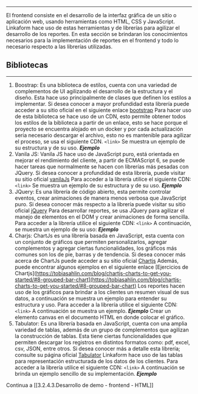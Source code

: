 -----------------------------------------------------

El frontend consiste en el desarrollo de la interfaz gráfica de un sitio o aplicación web, usando herramientas como HTML, CSS y JavaScript. Linkaform hace uso de estas herramientas y de librerías para agilizar el desarrollo de los reportes. En esta sección se brindaran los conocimientos necesarios para la implementación de reportes en el frontend y todo lo necesario respecto a las librerías utilizadas.
## Bibliotecas
-----------------------------------------------------------------
1. Boostrap:
	Es una biblioteca de estilos, cuenta con una variedad de complementos de UI agilizando el desarrollo de la estructura y el diseño. Esta hace uso principalmente de clases que definen los estilos a implementar. Si desea conocer a mayor profundidad esta librería puede acceder a su sitio oficial en el siguiente enlace [bootstrap]( https://getbootstrap.com/docs/5.0/getting-started/introduction/)
	Para hacer uso de esta biblioteca se hace uso de un CDN, esto permite obtener todos los estilos de la biblioteca a partir de un enlace, esto se hace porque el proyecto se encuentra alojado en un docker y por cada actualización seria necesario descargar el archivo, esto no es mantenible para agilizar el proceso,  se usa el siguiente CDN.
	```<link>```
	Se muestra un ejemplo de su estructura y de su uso.
	***Ejemplo***
1. Vanila JS:
	Vanila JS hace uso de JavaScript puro, está orientada en mejorar el rendimiento del cliente, a partir de ECMAScript 6, se puede hacer tareas que normalmente se hacen con librerías más pesadas con JQuery.  Si desea conocer a profundidad de esta librería, puede visitar su sitio oficial [vanilaJs](http://vanilla-js.com/)
	Para acceder a la librería utilice el siguiente CDN: 
	```<link>```
	Se muestra un ejemplo de su estructura y de su uso.
	***Ejemplo***
1. JQuery:
	Es una librería de código abierto, esta permite controlar eventos, crear animaciones de manera menos verbosa que JavaScript puro. Si desea conocer más respecto a la librería puede visitar su sitio oficial [jQuery](https://jquery.com/ )
	Para desarrollar reportes, se usa JQuery para agilizar el manejo de elementos en el DOM y crear animaciones de forma sencilla.
	Para acceder a la librería utilice el siguiente CDN: 
	```<link>```
	A continuación, se muestra un ejemplo de su uso:
	***Ejemplo***
1. Charjs:
	ChartJs es una librería basada en JavaScript, esta cuenta con un conjunto de gráficos que permiten personalizarlos, agregar complementos y agregar ciertas funcionalidades, los gráficos más comunes son los de pie, barras y de tendencia. 
	Si desea conocer más acerca de ChartJs puede acceder a su sitio oficial [Chartjs](https://www.chartjs.org/)
	Además, puede encontrar algunos ejemplos en el siguiente enlace [Ejercicios de Chartjs](https://tobiasahlin.com/blog/chartjs-charts-to-get-you-started/#8-grouped-bar-chart](https://tobiasahlin.com/blog/chartjs-charts-to-get-you-started/#8-grouped-bar-chart)
	Los reportes hacen uso de los gráficos para brindar a los clientes un resumen visual de sus datos, a continuación se muestra un ejemplo para entender su estructura y uso.
	Para acceder a la librería utilice el siguiente CDN: 
	```<link>```
	A continuación se muestra un ejemplo.
	***Ejemplo***
	Crear un elemento canvas en el documento HTML en donde colocar el gráfico. 
1. Tabulator:
	Es una librería basada en JavaScript, cuenta con una amplia variedad de tablas, además de un grupo de complementos que agilizan la construcción de tablas. Esta tiene ciertas funcionalidades que permiten descargar los registros en distintos formatos como: pdf, excel, csv, JSON, entre otros.
	Si desea conocer más  a detalle esta librería; consulte su página oficial [Tabulator](https://tabulator.info/)
	Linkaform hace uso de las tablas para representación estructurada de los datos de los clientes.
	Para acceder a la librería utilice el siguiente CDN: 
	```<link>```
	A continuación se brinda un ejemplo sencillo de su implementación.
	***Ejemplo***

Continua a [[3.2.4.3.Desarrollo de demo  - frontend - HTML]]

